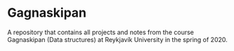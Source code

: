 # Gagnaskipan 
A repository that contains all projects and notes from the course Gagnaskipan (Data structures) at Reykjavík University in the spring of 2020.
